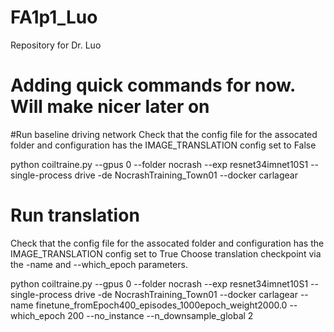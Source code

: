# FA1p1_Luo

Repository for Dr. Luo


# Adding quick commands for now. Will make nicer later on

#Run baseline driving network
Check that the config file for the assocated folder and configuration has the IMAGE_TRANSLATION config set to False

python coiltraine.py --gpus 0  --folder nocrash --exp resnet34imnet10S1 --single-process drive -de NocrashTraining_Town01 --docker carlagear 

# Run translation
Check that the config file for the assocated folder and configuration has the IMAGE_TRANSLATION config set to True
Choose translation checkpoint via the -name and --which_epoch parameters.

python coiltraine.py --gpus 0  --folder nocrash --exp resnet34imnet10S1 --single-process drive -de NocrashTraining_Town01 --docker carlagear --name finetune_fromEpoch400_episodes_1000epoch_weight2000.0 --which_epoch 200 --no_instance --n_downsample_global 2

